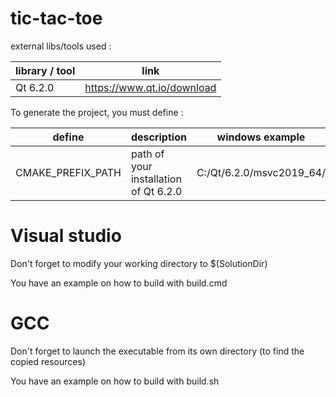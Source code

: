 # tic-tac-toe

external libs/tools used :

| library / tool | link                         |
|----------------|------------------------------|
| Qt 6.2.0       | <https://www.qt.io/download> |

To generate the project, you must define :

| define            | description                           | windows example          | linux example               |
|-------------------|---------------------------------------|--------------------------|-----------------------------|
| CMAKE_PREFIX_PATH | path of your installation of Qt 6.2.0 | C:/Qt/6.2.0/msvc2019_64/ | /home/gael/Qt/6.2.0/gcc_64/ |

# Visual studio

Don't forget to modify your working directory to $(SolutionDir)

You have an example on how to build with build.cmd

# GCC

Don't forget to launch the executable from its own directory (to find the copied resources)

You have an example on how to build with build.sh